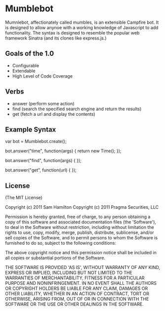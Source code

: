 # Mumblebot

Mumnlebot, affectionately called mumbles, is an extensible Campfire bot.
It is designed to allow anynoe with a working knowledge of Javascript to
add functionality. The syntax is designed to resemble the popular web
framework Sinatra (and its clones like express.js.)

## Goals of the 1.0

  - Configurable
  - Extendable
  - High Level of Code Coverage

## Verbs

  - answer (perform some action)
  - find (search the specified search engine and return the results)
  - get (fetch a url and display the contents)

## Example Syntax

  var bot = Mumblebot.create();

  bot.answer("time", function(args) {
    return new Time();
  });

  bot.answer("find", function(args) {
  });

  bot.answer("get", function(url) {
  });


## License

(The MIT License)

Copyright (c) 2011 Sam Hamilton
Copyright (c) 2011 Pragma Securities, LLC

Permission is hereby granted, free of charge, to any person obtaining
a copy of this software and associated documentation files (the
'Software'), to deal in the Software without restriction, including
without limitation the rights to use, copy, modify, merge, publish,
distribute, sublicense, and/or sell copies of the Software, and to
permit persons to whom the Software is furnished to do so, subject to
the following conditions:

The above copyright notice and this permission notice shall be
included in all copies or substantial portions of the Software.

THE SOFTWARE IS PROVIDED 'AS IS', WITHOUT WARRANTY OF ANY KIND,
EXPRESS OR IMPLIED, INCLUDING BUT NOT LIMITED TO THE WARRANTIES OF
MERCHANTABILITY, FITNESS FOR A PARTICULAR PURPOSE AND NONINFRINGEMENT.
IN NO EVENT SHALL THE AUTHORS OR COPYRIGHT HOLDERS BE LIABLE FOR ANY
CLAIM, DAMAGES OR OTHER LIABILITY, WHETHER IN AN ACTION OF CONTRACT,
TORT OR OTHERWISE, ARISING FROM, OUT OF OR IN CONNECTION WITH THE
SOFTWARE OR THE USE OR OTHER DEALINGS IN THE SOFTWARE.

